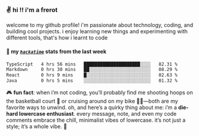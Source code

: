 ### ✌️ hi !! i'm a frerot

welcome to my github profile! i'm passionate about technology, coding, and
building cool projects. i enjoy learning new things and experimenting with
different tools, that's how i learnt to code

#### 📡 my [_`hackatime`_](https://waka.hackclub.com) stats from the last week

<!--START_SECTION:waka-->

```txt
TypeScript   4 hrs 56 mins   █████████████████████░░░░   82.31 %
Markdown     0 hrs 30 mins   ██░░░░░░░░░░░░░░░░░░░░░░░   08.29 %
React        0 hrs 9 mins    █░░░░░░░░░░░░░░░░░░░░░░░░   02.63 %
Java         0 hrs 5 mins    ░░░░░░░░░░░░░░░░░░░░░░░░░   01.32 %
```

<!--END_SECTION:waka-->

🎮 **fun fact**: when i’m not coding, you’ll probably find me shooting hoops on
the basketball court 🏀 or cruising around on my bike 🚴‍♂️—both are my favorite
ways to unwind. oh, and here’s a quirky thing about me: i’m a **die-hard
lowercase enthusiast**. every message, note, and even my code comments embrace
the chill, minimalist vibes of lowercase. it’s not just a style; it’s a whole
vibe. 🤘
